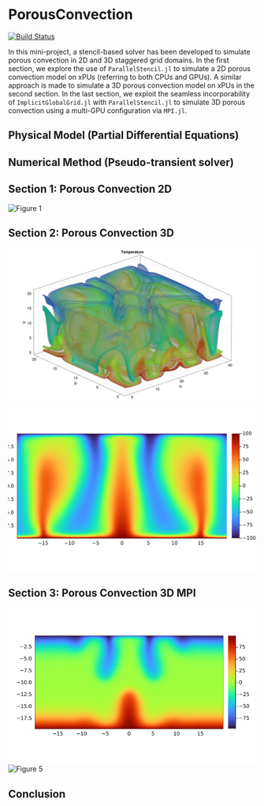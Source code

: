 # PorousConvection

[![Build Status](https://github.com/arsh-k/pde-on-gpu-arsh-kumbhat/actions/workflows/CI.yml/badge.svg?branch=main)](https://github.com/arsh-k/pde-on-gpu-arsh-kumbhat/actions/workflows/CI.yml?query=branch%3Amain)

In this mini-project, a stencil-based solver has been developed to simulate porous convection in 2D and 3D staggered grid domains. In the first section, we explore the use of `ParallelStencil.jl` to simulate a 2D porous convection model on xPUs (referring to both CPUs and GPUs). A similar approach is made to simulate a 3D porous convection model on xPUs in the second section. In the last section, we exploit the seamless incorporability of `ImplicitGlobalGrid.jl` with `ParallelStencil.jl` to simulate 3D porous convection using a multi-GPU configuration via `MPI.jl`. 

## Physical Model (Partial Differential Equations)

## Numerical Method (Pseudo-transient solver)

## Section 1: Porous Convection 2D

![Figure 1](./docs/porous_convection_2D_xpu_final.gif)

## Section 2: Porous Convection 3D

![Figure 2](./docs/T_3D.png)
![Figure 3](./docs/T_3D_slice_final.png)

## Section 3: Porous Convection 3D MPI

![Figure 4](./docs/T_3D_slice_mpi_final.png)
![Figure 5](./docs/porous_convection_3D_multixpu.gif)

## Conclusion